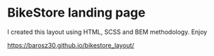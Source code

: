 # BikeStore landing page

I created this layout using HTML, SCSS and BEM methodology. Enjoy

https://barosz30.github.io/bikestore_layout/
